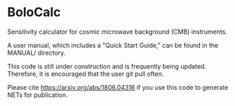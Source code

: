# BoloCalc
Sensitivity calculator for cosmic microwave background (CMB) instruments.

A user manual, which includes a "Quick Start Guide," can be found in the MANUAL/ directory.

This code is still under construction and is frequently being updated. Therefore, it is encouraged that the user git pull often.

Please cite https://arxiv.org/abs/1806.04316 if you use this code to generate NETs for publication.
